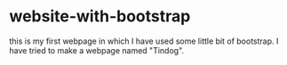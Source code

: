 # website-with-bootstrap
this is my first webpage in which I have used some little bit of bootstrap.
I have tried to make a webpage named "Tindog".
